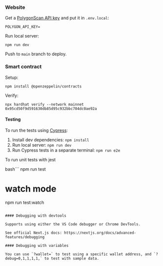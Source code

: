 ### Website

Get a [PolygonScan API key](https://polygonscan.com/apis) and put it in `.env.local`:

`POLYGON_API_KEY=`

Run local server:

```
npm run dev
```

Push to `main` branch to deploy.

### Smart contract

Setup:

```
npm install @openzeppelin/contracts
```

Verify:

```
npx hardhat verify --network mainnet 0x95cd50f9d591630db85d95c932bbc704dc0ae92a
```

#### Testing

To run the tests using [Cypress](https://cypress.io):

1. Install dev dependencies: `npm install`
2. Run local server: `npm run dev`
3. Run Cypress tests in a separate terminal: `npm run e2e`

To run unit tests with jest

bash```
npm run test

# watch mode

npm run test:watch

```

#### Debugging with devtools

Supports using either the VS Code debugger or Chrome DevTools.

See official Next.js docs: https://nextjs.org/docs/advanced-features/debugging

#### Debugging with variables

You can use `?wallet=` to test using a specific wallet address, and `?debug=0,1,1,1,1,` to test with sample data.
```
